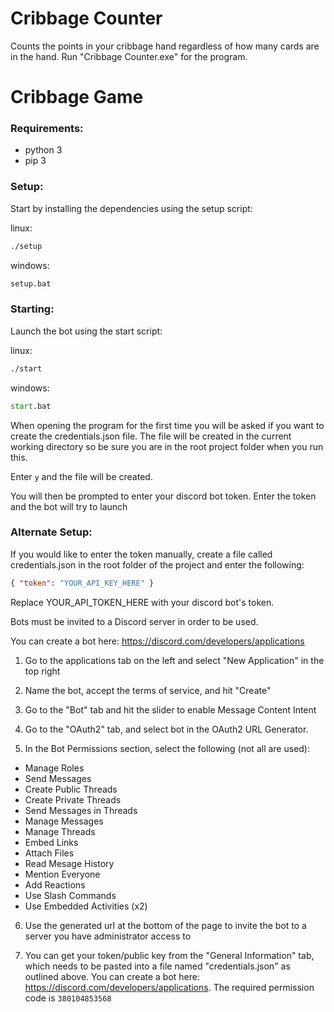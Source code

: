 # Cribbage Counter
Counts the points in your cribbage hand regardless of how many cards are in the hand.
Run "Cribbage Counter.exe" for the program.

# Cribbage Game

### Requirements:
* python 3
* pip 3

### Setup:

Start by installing the dependencies using the setup script:

linux:
```bash
./setup
```

windows:
```cmd
setup.bat
```

### Starting:
Launch the bot using the start script:

linux:
```bash
./start
```

windows:
```cmd
start.bat
```

When opening the program for the first time you will be asked if you want to create the credentials.json file.
The file will be created in the current working directory so be sure you are in the root project folder when you run this.

Enter `y` and the file will be created.

You will then be prompted to enter your discord bot token.
Enter the token and the bot will try to launch

### Alternate Setup:
If you would like to enter the token manually, create a file called credentials.json in the root folder of the project and enter the following:

```json
{ "token": "YOUR_API_KEY_HERE" }
```

Replace YOUR_API_TOKEN_HERE with your discord bot's token.

Bots must be invited to a Discord server in order to be used.

You can create a bot here: https://discord.com/developers/applications

1) Go to the applications tab on the left and select "New Application" in the top right

2) Name the bot, accept the terms of service, and hit "Create"

3) Go to the "Bot" tab and hit the slider to enable Message Content Intent

4) Go to the "OAuth2" tab, and select bot in the OAuth2 URL Generator.

5) In the Bot Permissions section, select the following (not all are used):

 - Manage Roles
 - Send Messages
 - Create Public Threads
 - Create Private Threads
 - Send Messages in Threads
 - Manage Messages
 - Manage Threads
 - Embed Links
 - Attach Files
 - Read Mesage History
 - Mention Everyone
 - Add Reactions
 - Use Slash Commands
 - Use Embedded Activities (x2)

6) Use the generated url at the bottom of the page to invite the bot to a server you have administrator access to

7) You can get your token/public key from the "General Information" tab, which needs to be pasted into a file named "credentials.json" as outlined above.
You can create a bot here: https://discord.com/developers/applications.
The required permission code is `380104853568`